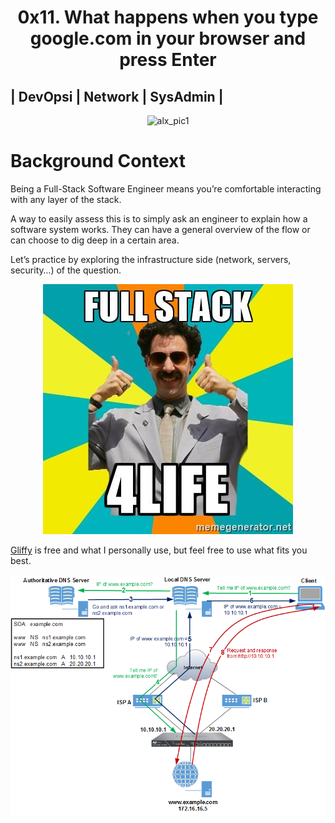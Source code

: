 <h1 align="center"> 0x11. What happens when you type google.com in your browser and press Enter</h1>

## | DevOpsi | Network | SysAdmin |

<p align="center">
  <img src="https://github.com/Ezra-Mallo/alx-system_engineering-devops/blob/master/0x10-https_ssl/images/alx_pic1.png" alt="alx_pic1">
            
</p>


# Background Context
Being a Full-Stack Software Engineer means you’re comfortable interacting with any layer of the stack.

A way to easily assess this is to simply ask an engineer to explain how a software system works. They can have a general overview of the flow or can choose to dig deep in a certain area.

Let’s practice by exploring the infrastructure side (network, servers, security…) of the question.

<p align="center">
<img src="https://github.com/Ezra-Mallo/alx-system_engineering-devops/blob/master/0x11-what_happens_when_your_type_google_com_in_your_browser_and_press_enter/images/alx_pics1.jpg" alt="alx_pic1">
</p>

[Gliffy](https://www.gliffy.com/) is free and what I personally use, but feel free to use what fits you best.


<p align="center">
<img src="https://github.com/Ezra-Mallo/alx-system_engineering-devops/blob/master/0x11-what_happens_when_your_type_google_com_in_your_browser_and_press_enter/images/alx_pics2.png" alt="alx_pic2">
</p>
